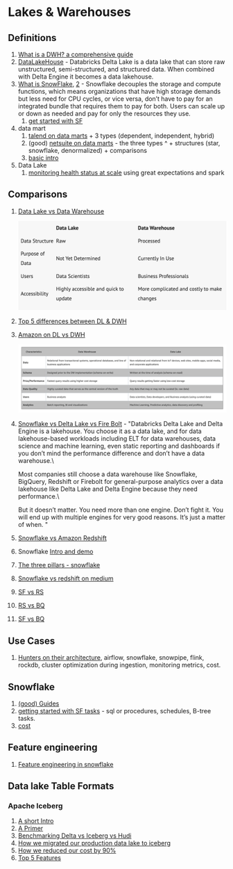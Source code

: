 # Lakes & Warehouses

## Definitions

1. [What is a DWH? a comprehensive guide](https://www.oracle.com/database/what-is-a-data-warehouse/)
2. [DataLakeHouse](https://www.firebolt.io/blog/snowflake-vs-databricks-vs-firebolt) - Databricks Delta Lake is a data lake that can store raw unstructured, semi-structured, and structured data. When combined with Delta Engine it becomes a data lakehouse.
3. [What is SnowFlake](https://www.stitchdata.com/resources/snowflake/), [2](https://www.slalom.com/insights/snowflake-implementation-success) - Snowflake decouples the storage and compute functions, which means organizations that have high storage demands but less need for CPU cycles, or vice versa, don’t have to pay for an integrated bundle that requires them to pay for both. Users can scale up or down as needed and pay for only the resources they use.
   1. [get started with SF](https://www.phdata.io/blog/getting-started-with-snowflake/)
4. data mart
   1. [talend on data marts](https://www.talend.com/resources/what-is-data-mart/) + 3 types (dependent, independent, hybrid)
   2. (good) [netsuite on data marts](https://www.netsuite.com/portal/resource/articles/data-warehouse/data-mart.shtml) - the three types ^ + structures (star, snowflake, denormalized) + comparisons
   3. [basic intro](https://study.com/academy/lesson/what-is-a-data-mart-design-types-example.html)
5. Data Lake
   1. [monitoring health status at scale](https://towardsdatascience.com/how-to-monitor-data-lake-health-status-at-scale-d0eb058c85aa) using great expectations and spark

## Comparisons

1.  [Data Lake vs Data Warehouse](https://www.talend.com/resources/data-lake-vs-data-warehouse/)

    ![](<../.gitbook/assets/image (14).png>)
2. [Top 5 differences between DL & DWH](https://www.bluegranite.com/blog/bid/402596/top-five-differences-between-data-lakes-and-data-warehouses)
3.  [Amazon on DL vs DWH](https://aws.amazon.com/big-data/datalakes-and-analytics/what-is-a-data-lake/)

    ![](<../.gitbook/assets/image (36).png>)
4.  [Snowflake vs Delta Lake vs Fire Bolt](https://www.firebolt.io/blog/snowflake-vs-databricks-vs-firebolt) - "Databricks Delta Lake and Delta Engine is a lakehouse. You choose it as a data lake, and for data lakehouse-based workloads including ELT for data warehouses, data science and machine learning, even static reporting and dashboards if you don’t mind the performance difference and don’t have a data warehouse.\


    Most companies still choose a data warehouse like Snowflake, BigQuery, Redshift or Firebolt for general-purpose analytics over a data lakehouse like Delta Lake and Delta Engine because they need performance.\


    But it doesn’t matter. You need more than one engine. Don’t fight it. You will end up with multiple engines for very good reasons. It’s just a matter of when. "
5. [Snowflake vs Amazon Redshift](https://www.sphereinc.com/blogs/snowflake-vs-aws-redshift-which-should-you-use-for-your-data-warehouse/)
6. Snowflake [Intro and demo](https://www.youtube.com/watch?v=dUL8GO4ZK9s)
7. [The three pillars - snowflake](https://towardsdatascience.com/why-you-need-to-know-snowflake-as-a-data-scientist-d4e5a87c2f3d)
8. [Snowflake vs redshift on medium](https://towardsdatascience.com/redshift-or-snowflake-e0e3ea427dbc)
9. [SF vs RS](https://www.xplenty.com/blog/redshift-vs-snowflake/)
10. [RS vs BQ](https://www.xplenty.com/blog/redshift-vs-bigquery-comprehensive-guide/)
11. [SF vs BQ](https://www.xplenty.com/blog/snowflake-vs-bigquery/)

## Use Cases

1. [Hunters on their architecture](https://www.youtube.com/watch?v=S78gCJ3tdc4), airflow, snowflake, snowpipe, flink, rockdb, cluster optimization during ingestion, monitoring metrics, cost.

## Snowflake

1. [(good) Guides ](https://www.snowflake.com/guides/)
2. [getting started with SF tasks](https://medium.com/snowflake/getting-started-with-snowflake-tasks-945ecd54c77b) - sql or procedures, schedules, B-tree tasks.
3. [cost](https://www.phdata.io/blog/what-is-the-snowflake-data-cloud/)

## Feature engineering&#x20;

1. [Feature engineering in snowflake](https://towardsdatascience.com/feature-engineering-in-snowflake-1730a1b84e5b)

## Data lake Table Formats

### Apache Iceberg

1. [A short Intro](https://medium.com/expedia-group-tech/a-short-introduction-to-apache-iceberg-d34f628b6799)
2. [A Primer](https://thedatafreak.medium.com/apache-iceberg-a-primer-75a63470bfa2)
3. [Benchmarking Delta vs Iceberg vs Hudi](https://databeans-blogs.medium.com/delta-vs-iceberg-vs-hudi-reassessing-performance-cb8157005eb0)
4. [How we migrated our production data lake to iceberg](https://medium.com/insiderengineering/how-we-migrated-our-production-data-lake-to-apache-iceberg-4d6892eca6e6)
5. [How we reduced our cost by 90%](https://medium.com/insiderengineering/apache-iceberg-reduced-our-amazon-s3-cost-by-90-997cde5ce931)
6. [Top 5 Features](https://dipankar-tnt.medium.com/apache-iceberg-features-101-331a254a7ada)
